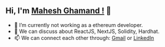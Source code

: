 ## Hi, I'm [Mahesh Ghamand !](https://youngmahesh.now.sh) 👋

-  🔭 I’m currently not working as a ethereum developer.
-  💬 We can discuss about ReactJS, NextJS, Solidity, Hardhat.
-  📫 We can connect each other through: [Gmail](mailto:maheshghamand@gmail.com) or [LinkedIn](https://linkedin.com/in/youngmahesh)

<br />


